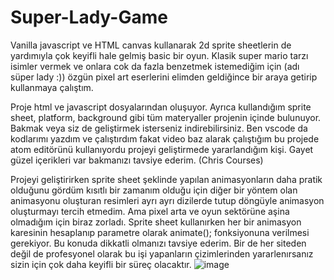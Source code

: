 # Super-Lady-Game
Vanilla javascript ve HTML canvas kullanarak 2d sprite sheetlerin de yardımıyla çok keyifli hale gelmiş basic bir oyun. Klasik super mario tarzı isimler vermek ve onlara cok da fazla benzetmek istemediğim için (adı süper lady :)) özgün pixel art eserlerini elimden geldiğince bir araya getirip kullanmaya çalıştım.

Proje html ve javascript dosyalarından oluşuyor. Ayrıca kullandığım sprite sheet, platform, background gibi tüm materyaller projenin içinde bulunuyor. Bakmak veya siz de geliştirmek isterseniz indirebilirsiniz. Ben vscode da kodlarımı yazdım ve çalıştırdım fakat video baz alarak çalıştığım bu projede atom editörünü kullanıyordu projeyi geliştirmede yararlandığım kişi. Gayet güzel içerikleri var bakmanızı tavsiye ederim. (Chris Courses)

Projeyi geliştirirken sprite sheet şeklinde yapılan animasyonların daha pratik olduğunu gördüm kısıtlı bir zamanım olduğu için diğer bir yöntem olan animasyonu oluşturan resimleri ayrı ayrı dizilerde tutup döngüyle animasyon oluşturmayı tercih etmedim. Ama pixel arta ve oyun sektörüne aşina olmadığım için biraz zorladı. Sprite sheet kullanırken her bir animasyon karesinin hesaplanıp parametre olarak animate(); fonksiyonuna verilmesi gerekiyor. Bu konuda dikkatli olmanızı tavsiye ederim. Bir de her siteden değil de profesyonel olarak bu işi yapanların çizimlerinden yararlenırsanız sizin için çok daha keyifli bir süreç olacaktır.
![image](https://github.com/sevginuroksuz/Super-Lady-Game/assets/90787721/4d8f1f63-6b0e-474f-8881-620fbb69c89d)

